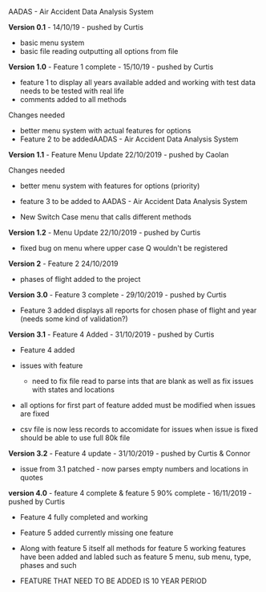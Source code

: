 AADAS - Air Accident Data Analysis System 

**Version 0.1** - 14/10/19 - pushed by Curtis 
- basic menu system 
- basic file reading outputting all options from file 

**Version 1.0** - Feature 1 complete - 15/10/19 - pushed by Curtis 

- feature 1 to display all years available added and working with test data needs to be tested with real life
- comments added to all methods 

Changes needed
- better menu system with actual features for options
- Feature 2 to be addedAADAS - Air Accident Data Analysis System 


**Version 1.1** - Feature Menu Update 22/10/2019 - pushed by Caolan


Changes needed

- better menu system with features for options (priority)
- feature 3 to be added to AADAS - Air Accident Data Analysis System 

- New Switch Case menu that calls different methods

**Version 1.2** - Menu Update 22/10/2019 - pushed by Curtis

- fixed bug on menu where upper case Q wouldn't be registered


**Version 2** - Feature 2 24/10/2019	

- phases of flight added to the project

**Version 3.0** - Feature 3 complete - 29/10/2019 - pushed by Curtis

- Feature 3 added displays all reports for chosen phase of flight and year 
  (needs some kind of validation?)

**Version 3.1** - Feature 4 Added - 31/10/2019 - pushed by Curtis

- Feature 4 added 

- issues with feature 
  - need to fix file read to parse ints that are blank as well as fix issues with states and locations
  
- all options for first part of feature added must be modified when issues are fixed
- csv file is now less records to accomidate for issues when issue is fixed should be able to use full 80k file

**Version 3.2** - Feature 4 update - 31/10/2019 - pushed by Curtis & Connor

- issue from 3.1 patched - now parses empty numbers and locations in quotes 

**version 4.0** - feature 4 complete & feature 5 90% complete - 16/11/2019 - pushed by Curtis

- Feature 4 fully completed and working 

- Feature 5 added currently missing one feature 

- Along with feature 5 itself all methods for feature 5 working features have been added and labled such as feature 5 menu, sub menu, type, phases and such 

- FEATURE THAT NEED TO BE ADDED IS 10 YEAR PERIOD 


